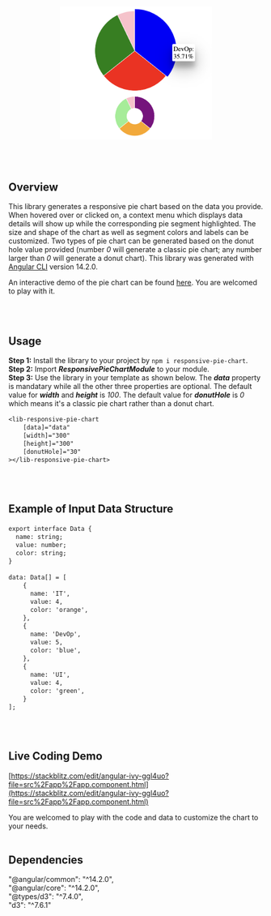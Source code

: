 <p align="center">
  <img src="https://raw.githubusercontent.com/lili-cs/Angular-Libraries/main/projects/responsive-pie-chart/pie-chart-image.png" width="300">
</p>
<br></br>

## Overview

This library generates a responsive pie chart based on the data you provide. When hovered over or clicked on, a context menu which displays data details will show up while the corresponding pie segment highlighted. The size and shape of the chart as well as segment colors and labels can be customized. Two types of pie chart can be generated based on the donut hole value provided (number *0* will generate a classic pie chart; any number larger than *0* will generate a donut chart). This library was generated with [Angular CLI](https://github.com/angular/angular-cli) version 14.2.0. 

An interactive demo of the pie chart can be found [here](https://angular-ivy-ggl4uo.stackblitz.io). You are welcomed to play with it.

<br></br>

## Usage
**Step 1:** Install the library to your project by `npm i responsive-pie-chart`.  
**Step 2:** Import ***ResponsivePieChartModule*** to your module.  
**Step 3:** Use the library in your template as shown below. The ***data*** property is mandatary while all the other three properties are optional. The default value for ***width*** and ***height*** is *100*. The default value for ***donutHole*** is *0* which means it's a classic pie chart rather than a donut chart.
```
<lib-responsive-pie-chart
    [data]="data"
    [width]="300"
    [height]="300"
    [donutHole]="30"
></lib-responsive-pie-chart>
  ```
<br></br>
## Example of Input Data Structure
```
export interface Data {
  name: string; 
  value: number;
  color: string;
}

data: Data[] = [
    {
      name: 'IT',
      value: 4,
      color: 'orange',
    },
    {
      name: 'DevOp',
      value: 5,
      color: 'blue',
    },
    {
      name: 'UI',
      value: 4,
      color: 'green',
    }
];
```
<br></br>
## Live Coding Demo
[https://stackblitz.com/edit/angular-ivy-ggl4uo?file=src%2Fapp%2Fapp.component.html](https://stackblitz.com/edit/angular-ivy-ggl4uo?file=src%2Fapp%2Fapp.component.html)

You are welcomed to play with the code and data to customize the chart to your needs.
<br></br>
## Dependencies
"@angular/common": "^14.2.0",</br>
"@angular/core": "^14.2.0",</br>
"@types/d3": "^7.4.0",</br>
"d3": "^7.6.1"</br>



